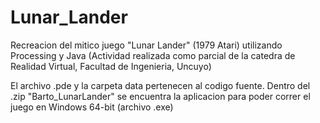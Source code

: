 # Lunar_Lander
Recreacion del mitico juego "Lunar Lander" (1979 Atari) utilizando Processing y Java
(Actividad realizada como parcial de la catedra de Realidad Virtual, Facultad de Ingenieria, Uncuyo)

El archivo .pde y la carpeta data pertenecen al codigo fuente.
Dentro del .zip "Barto_LunarLander" se encuentra la aplicacion para poder correr el juego en Windows 64-bit (archivo .exe)
